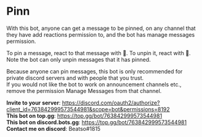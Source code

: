 # Pinn

With this bot, anyone can get a message to be pinned, on any channel that they have add reactions permission to, and the bot has manage messages permission.

To pin a message, react to that message with :pushpin:. To unpin it, react with :no_entry_sign:. Note the bot can only unpin messages that it has pinned.

Because anyone can pin messages, this bot is only recommended for private discord servers and with people that you trust.  
If you would not like the bot to work on announcement channels etc., remove the permission Manage Messages from that channel.

**Invite to your server**: https://discord.com/oauth2/authorize?client_id=763842999573544981&scope=bot&permissions=8192  
**This bot on top.gg**: https://top.gg/bot/763842999573544981  
**This bot on discord.bots.gg**: https://top.gg/bot/763842999573544981
**Contact me on discord**: Beatso#1815
